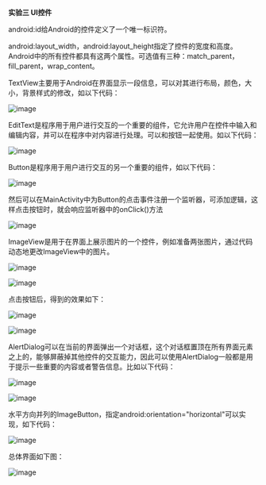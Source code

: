 **实验三 UI控件**

android:id给Android的控件定义了一个唯一标识符。

android:layout_width，android:layout_height指定了控件的宽度和高度。Android中的所有控件都具有这两个属性。可选值有三种：match_parent，fill_parent，wrap_content。

TextView主要用于Android在界面显示一段信息，可以对其进行布局，颜色，大小，背景样式的修改，如以下代码：

![image](https://github.com/syhuang00/2018118152_Android/raw/master/%E5%AE%9E%E9%AA%8C%E4%B8%89%20UI%E6%8E%A7%E4%BB%B6/UI%E7%95%8C%E9%9D%A2%E7%9A%84%E5%AE%9E%E9%AA%8C%E6%88%AA%E5%9B%BE/2010111.png)

EditText是程序用于用户进行交互的一个重要的组件，它允许用户在控件中输入和编辑内容，并可以在程序中对内容进行处理。可以和按钮一起使用。如以下代码：

![image](https://github.com/syhuang00/2018118152_Android/raw/master/%E5%AE%9E%E9%AA%8C%E4%B8%89%20UI%E6%8E%A7%E4%BB%B6/UI%E7%95%8C%E9%9D%A2%E7%9A%84%E5%AE%9E%E9%AA%8C%E6%88%AA%E5%9B%BE/2010112.png)

Button是程序用于用户进行交互的另一个重要的组件，如以下代码：

![image](https://github.com/syhuang00/2018118152_Android/raw/master/%E5%AE%9E%E9%AA%8C%E4%B8%89%20UI%E6%8E%A7%E4%BB%B6/UI%E7%95%8C%E9%9D%A2%E7%9A%84%E5%AE%9E%E9%AA%8C%E6%88%AA%E5%9B%BE/2010113.png)

然后可以在MainActivity中为Button的点击事件注册一个监听器，可添加逻辑，这样点击按钮时，就会响应监听器中的onClick()方法

![image](https://github.com/syhuang00/2018118152_Android/raw/master/%E5%AE%9E%E9%AA%8C%E4%B8%89%20UI%E6%8E%A7%E4%BB%B6/UI%E7%95%8C%E9%9D%A2%E7%9A%84%E5%AE%9E%E9%AA%8C%E6%88%AA%E5%9B%BE/2010114.png)

ImageView是用于在界面上展示图片的一个控件，例如准备两张图片，通过代码动态地更改ImageView中的图片。

![image](https://github.com/syhuang00/2018118152_Android/raw/master/%E5%AE%9E%E9%AA%8C%E4%B8%89%20UI%E6%8E%A7%E4%BB%B6/UI%E7%95%8C%E9%9D%A2%E7%9A%84%E5%AE%9E%E9%AA%8C%E6%88%AA%E5%9B%BE/2010115.png)

![image](https://github.com/syhuang00/2018118152_Android/raw/master/%E5%AE%9E%E9%AA%8C%E4%B8%89%20UI%E6%8E%A7%E4%BB%B6/UI%E7%95%8C%E9%9D%A2%E7%9A%84%E5%AE%9E%E9%AA%8C%E6%88%AA%E5%9B%BE/2010116.png)

点击按钮后，得到的效果如下：

![image](https://github.com/syhuang00/2018118152_Android/raw/master/%E5%AE%9E%E9%AA%8C%E4%B8%89%20UI%E6%8E%A7%E4%BB%B6/UI%E7%95%8C%E9%9D%A2%E7%9A%84%E5%AE%9E%E9%AA%8C%E6%88%AA%E5%9B%BE/2010117.png)

![image](https://github.com/syhuang00/2018118152_Android/raw/master/%E5%AE%9E%E9%AA%8C%E4%B8%89%20UI%E6%8E%A7%E4%BB%B6/UI%E7%95%8C%E9%9D%A2%E7%9A%84%E5%AE%9E%E9%AA%8C%E6%88%AA%E5%9B%BE/2010118.png)

AlertDialog可以在当前的界面弹出一个对话框，这个对话框置顶在所有界面元素之上的，能够屏蔽掉其他控件的交互能力，因此可以使用AlertDialog一般都是用于提示一些重要的内容或者警告信息。比如以下代码：

![image](https://github.com/syhuang00/2018118152_Android/raw/master/%E5%AE%9E%E9%AA%8C%E4%B8%89%20UI%E6%8E%A7%E4%BB%B6/UI%E7%95%8C%E9%9D%A2%E7%9A%84%E5%AE%9E%E9%AA%8C%E6%88%AA%E5%9B%BE/2010119.png)

![image](https://github.com/syhuang00/2018118152_Android/raw/master/%E5%AE%9E%E9%AA%8C%E4%B8%89%20UI%E6%8E%A7%E4%BB%B6/UI%E7%95%8C%E9%9D%A2%E7%9A%84%E5%AE%9E%E9%AA%8C%E6%88%AA%E5%9B%BE/20101110.png)

水平方向并列的ImageButton，指定android:orientation="horizontal"可以实现，如下代码：

![image](https://github.com/syhuang00/2018118152_Android/raw/master/%E5%AE%9E%E9%AA%8C%E4%B8%89%20UI%E6%8E%A7%E4%BB%B6/UI%E7%95%8C%E9%9D%A2%E7%9A%84%E5%AE%9E%E9%AA%8C%E6%88%AA%E5%9B%BE/20101111.png)

总体界面如下图：

![image](https://github.com/syhuang00/2018118152_Android/raw/master/%E5%AE%9E%E9%AA%8C%E4%B8%89%20UI%E6%8E%A7%E4%BB%B6/UI%E7%95%8C%E9%9D%A2%E7%9A%84%E5%AE%9E%E9%AA%8C%E6%88%AA%E5%9B%BE/20101112.png)

